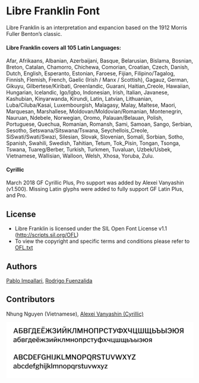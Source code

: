 Libre Franklin Font
======================

Libre Franklin is an interpretation and expancion based on the 1912 Morris Fuller Benton’s classic.

#### Libre Franklin covers all 105 Latin Languages:

Afar, Afrikaans, Albanian, Azerbaijani, Basque, Belarusian, Bislama, Bosnian, Breton, Catalan, Chamorro, Chichewa, Comorian, Croatian, Czech, Danish, Dutch, English, Esperanto, Estonian, Faroese, Fijian, Filipino/Tagalog, Finnish, Flemish, French, Gaelic (Irish / Manx / Scottish), Gagauz, German, Gikuyu, Gilbertese/Kiribati, Greenlandic, Guarani, Haitian_Creole, Hawaiian, Hungarian, Icelandic, Igo/Igbo, Indonesian, Irish, Italian, Javanese, Kashubian, Kinyarwanda, Kirundi, Latin, Latvian, Lithuanian, Luba/Ciluba/Kasai, Luxembourgish, Malagasy, Malay, Maltese, Maori, Marquesan, Marshallese, Moldovan/Moldovian/Romanian, Montenegrin, Nauruan, Ndebele, Norwegian, Oromo, Palauan/Belauan, Polish, Portuguese, Quechua, Romanian, Romansh, Sami, Samoan, Sango, Serbian, Sesotho, Setswana/Sitswana/Tswana, Seychellois_Creole, SiSwati/Swati/Swazi, Silesian, Slovak, Slovenian, Somali, Sorbian, Sotho, Spanish, Swahili, Swedish, Tahitian, Tetum, Tok_Pisin, Tongan, Tsonga, Tswana, Tuareg/Berber, Turkish, Turkmen, Tuvaluan, Uzbek/Usbek, Vietnamese, Wallisian, Walloon, Welsh, Xhosa, Yoruba, Zulu.

#### Cyrillic 
March 2018 GF Cyrillic Plus, Pro support was added by Alexei Vanyashin (v1.500). Missing Latin glyphs were added to fully support GF Latin Plus, and Pro.

## License

- Libre Franklin is licensed under the SIL Open Font License v1.1 (<http://scripts.sil.org/OFL>)
- To view the copyright and specific terms and conditions please refer to [OFL.txt](https://github.com/impallari/Libre-Franklin/blob/master/OFL.txt)

## Authors

[Pablo Impallari](http://www.impallari.com),  [Rodrigo Fuenzalida](http://www.rfuenzalida.com) 

## Contributors

Nhung Nguyen (Vietnamese), [Alexei Vanyashin (Cyrillic)](http://cyreal.rog)

![image](documents/sample.png)
